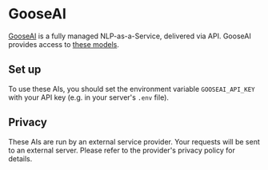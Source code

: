 # GooseAI

[GooseAI](https://goose.ai/) is a fully managed NLP-as-a-Service, delivered via API. GooseAI provides access to [these models](https://goose.ai/docs/models).

## Set up

To use these AIs, you should set the environment variable `GOOSEAI_API_KEY` with your API key (e.g. in your server's `.env` file).

## Privacy

These AIs are run by an external service provider. Your requests will be sent to an external server. Please refer to the provider's privacy policy for details.
